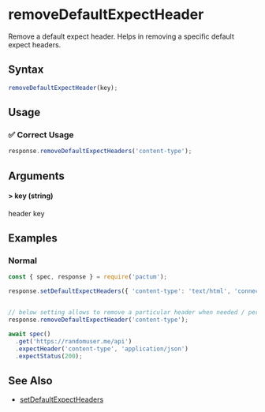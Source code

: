 # removeDefaultExpectHeader

Remove a default expect header. Helps in removing a specific default expect headers.

## Syntax

```js
removeDefaultExpectHeader(key);
```

## Usage

### ✅  Correct Usage

```js
response.removeDefaultExpectHeaders('content-type');
```

## Arguments

#### > key (string)

header key

## Examples

### Normal

```js
const { spec, response } = require('pactum');

response.setDefaultExpectHeaders({ 'content-type': 'text/html', 'connection': 'keep-alive' })


// below setting allows to remove a particular header when needed / per test
response.removeDefaultExpectHeader('content-type');

await spec()
  .get('https://randomuser.me/api')
  .expectHeader('content-type', 'application/json')
  .expectStatus(200);
```

## See Also

- [setDefaultExpectHeaders](/api/responses/setDefaultExpectHeaders)